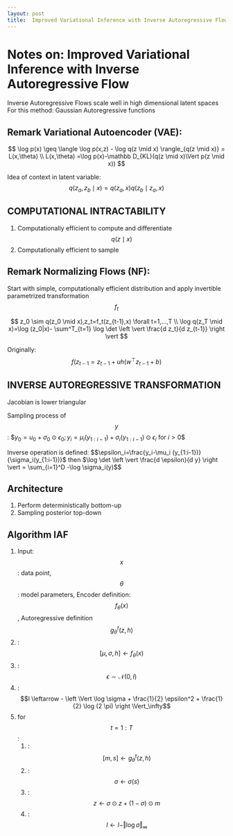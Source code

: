 ```yaml
---
layout: post
title:  Improved Variational Inference with Inverse Autoregressive Flow
---
```


# Notes on: Improved Variational Inference with Inverse Autoregressive Flow

Inverse Autoregressive Flows scale well in high dimensional latent spaces
For this method: Gaussian Autoregressive functions

## Remark Variational Autoencoder (VAE):

$$
\log p(x) \geq \langle \log p(x,z) - \log q(z \mid x) \rangle_{q(z \mid x)} = L(x,\theta) \\
L(x,\theta) =\log p(x)-\mathbb D_{KL}(q(z \mid x)\Vert p(z \mid x))
$$

Idea of context in latent variable: $$q(z_a,z_b \mid x)=q(z_a,x)q(z_b \mid z_a,x)$$

## COMPUTATIONAL INTRACTABILITY

1. Computationally efficient to compute and differentiate $$q(z \mid x)$$
2. Computationally efficient to sample

## Remark Normalizing Flows (NF):

Start with simple, computationally efficient distribution and apply invertible parametrized transformation $$f_t$$

$$
z_0 \sim q(z_0 \mid x),z_t=f_t(z_{t-1},x) \forall t=1,...,T \\
\log q(z_T \mid x)=\log (z_0|x)- \sum^T_{t=1} \log \det \left \vert \frac{d z_t}{d z_{t-1}} \right \vert
$$

Originally: $$f(z_{t-1}=z_{t-1}+uh(w^\top z_{t-1} +b)$$

## INVERSE AUTOREGRESSIVE TRANSFORMATION

Jacobian is lower triangular

Sampling process of $$y$$: $$y_0=u_0+\sigma_0 \odot \epsilon_0 ;y_i=\mu_i(y_{1:i-1})+\sigma_i(y_{1:i-1})\odot\epsilon_i$ for $i>0$$

Inverse operation is defined: $$\epsilon_i=\frac{y_i-\mu_i (y_{1:i-1})}{\sigma_i(y_{1:i-1})}$ then $\log \det \left \vert \frac{d \epsilon}{d y} \right \vert = \sum_{i=1}^D -\log \sigma_i(y)$$

## Architecture

1. Perform deterministically bottom-up
2. Sampling posterior top-down

## Algorithm IAF

1. Input: $$x$$: data point, $$\theta$$: model parameters, Encoder definition: $$f_\theta(x)$$, Autoregressive definition $$g_\theta^t(z,h)$$
2. :$$[\mu,\sigma,h] \leftarrow f_\theta(x)$$
3. :$$\epsilon \sim \mathcal N(0,I)$$
4. :$$l \leftarrow - \left \Vert \log \sigma + \frac{1}{2} \epsilon^2 + \frac{1}{2} \log (2 \pi) \right \Vert_\infty$$
5. for $$t=1:T$$:
    1. :$$[m,s]\leftarrow g_\theta^t(z,h)$$
    2. :$$\sigma \leftarrow \sigma(s)$$
    3. :$$z \leftarrow \sigma \odot z + (1-\sigma) \odot m$$
    4. :$$l \leftarrow l - \Vert \log \sigma \Vert_\infty$$
